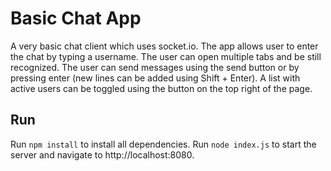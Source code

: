 # Basic Chat App

A very basic chat client which uses socket.io. The app allows user to enter the chat by typing a username. The user can open multiple tabs and be still recognized. The user can send messages using the send button or by pressing enter (new lines can be added using Shift + Enter). A list with active users can be toggled using the button on the top right of the page.

## Run

Run `npm install` to install all dependencies.
Run `node index.js` to start the server and navigate to http://localhost:8080.
